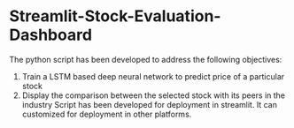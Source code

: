 # Streamlit-Stock-Evaluation-Dashboard
The python script has been developed to address the following objectives:
  1. Train a LSTM based deep neural network to predict price of a particular stock
  2. Display the comparison between the selected stock with its peers in the industry
Script has been developed for deployment in streamlit. It can customized for deployment in other platforms.
